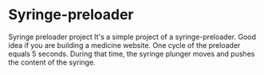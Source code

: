 # Syringe-preloader
Syringe preloader project
It's a simple project of a syringe-preloader. Good idea if you are building a medicine website.
One cycle of the preloader equals 5 seconds. During that time, the syringe plunger moves and pushes 
the content of the syringe.
